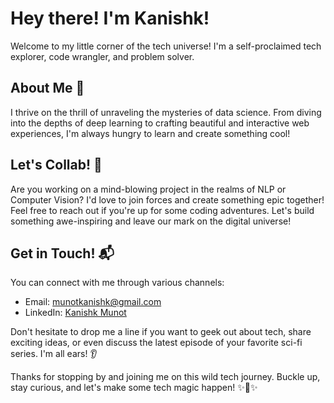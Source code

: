 # Hey there! I'm Kanishk!

Welcome to my little corner of the tech universe! I'm a self-proclaimed tech explorer, code wrangler, and problem solver.
## About Me 🌟

I thrive on the thrill of unraveling the mysteries of data science. From diving into the depths of deep learning to crafting beautiful and interactive web experiences, I'm always hungry to learn and create something cool!

## Let's Collab! 🤝

Are you working on a mind-blowing project in the realms of NLP or Computer Vision? I'd love to join forces and create something epic together! Feel free to reach out if you're up for some coding adventures. Let's build something awe-inspiring and leave our mark on the digital universe! 

## Get in Touch! 📬

You can connect with me through various channels:
- Email: [munotkanishk@gmail.com](mailto:munotkanishk@gmail.com)
- LinkedIn: [Kanishk Munot](https://www.linkedin.com/in/kanishk-munot-11b34b24b/)

Don't hesitate to drop me a line if you want to geek out about tech, share exciting ideas, or even discuss the latest episode of your favorite sci-fi series. I'm all ears! 👂

Thanks for stopping by and joining me on this wild tech journey. Buckle up, stay curious, and let's make some tech magic happen! ✨🔮✨

